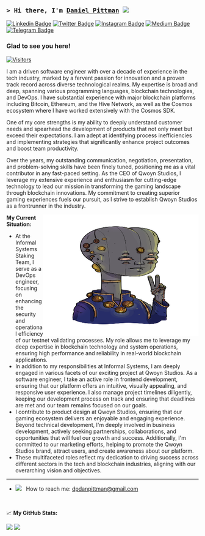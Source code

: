 ### <samp>&gt; Hi there, I'm <a href="https://gkassym.netlify.app" target="_blank">Daniel Pittman</a> <img src="https://media.giphy.com/media/hvRJCLFzcasrR4ia7z/giphy.gif" width="25"> </samp>

[![Linkedin Badge](https://img.shields.io/badge/-LinkedIn-0e76a8?style=flat-square&logo=Linkedin&logoColor=white)](https://linkedin.com/in/mrpittman1)
[![Twitter Badge](https://img.shields.io/badge/-Twitter-00acee?style=flat-square&logo=Twitter&logoColor=white)](https://twitter.com/dpdanpittman)
[![Instagram Badge](https://img.shields.io/badge/-Instagram-e4405f?style=flat-square&logo=Instagram&logoColor=white)](https://instagram.com/dp.__.dp/)
[![Medium Badge](https://img.shields.io/badge/medium-%2312100E.svg?&style=for-square&logo=medium&logoColor=white)](https://medium.com/@danpittman_41978/)
[![Telegram Badge](https://img.shields.io/badge/-Telegram-0088cc?style=flat-square&logo=Telegram&logoColor=white)](https://t.me/Qwoyn)

### Glad to see you here! &nbsp; 
[![Visitors](https://api.visitorbadge.io/api/visitors?path=https%3A%2F%2Fgithub.com%2Fdpdanpittman&label=VISITORS&countColor=%23263759)](https://visitorbadge.io/status?path=https%3A%2F%2Fgithub.com%2Fdpdanpittman)

I am a driven software engineer with over a decade of experience in the tech industry, marked by a fervent passion for innovation and a proven track record across diverse technological realms. My expertise is broad and deep, spanning various programming languages, blockchain technologies, and DevOps. I have substantial experience with major blockchain platforms including Bitcoin, Ethereum, and the Hive Network, as well as the Cosmos ecosystem where I have worked extensively with the Cosmos SDK.

One of my core strengths is my ability to deeply understand customer needs and spearhead the development of products that not only meet but exceed their expectations. I am adept at identifying process inefficiencies and implementing strategies that significantly enhance project outcomes and boost team productivity.

Over the years, my outstanding communication, negotiation, presentation, and problem-solving skills have been finely tuned, positioning me as a vital contributor in any fast-paced setting. As the CEO of Qwoyn Studios, I leverage my extensive experience and enthusiasm for cutting-edge technology to lead our mission in transforming the gaming landscape through blockchain innovations. My commitment to creating superior gaming experiences fuels our pursuit, as I strive to establish Qwoyn Studios as a frontrunner in the industry.

<img align="right" alt="QWOYN VEDIC" src="https://raw.githubusercontent.com/dpdanpittman/dpdanpittman/main/img/QWOYN_ALIEN_Scientist_Vedic.png" width="408" height="318" />


**My Current Situation:**

- At the Informal Systems Staking Team, I serve as a DevOps engineer, focusing on enhancing the security and operational efficiency of our testnet validating processes. My role allows me to leverage my deep expertise in blockchain technology and system operations, ensuring high performance and reliability in real-world blockchain applications.
- In addition to my responsibilities at Informal Systems, I am deeply engaged in various facets of our exciting project at Qwoyn Studios. As a software engineer, I take an active role in frontend development, ensuring that our platform offers an intuitive, visually appealing, and responsive user experience. I also manage project timelines diligently, keeping our development process on track and ensuring that deadlines are met and our team remains focused on our goals.
- I contribute to product design at Qwoyn Studios, ensuring that our gaming ecosystem delivers an enjoyable and engaging experience. Beyond technical development, I'm deeply involved in business development, actively seeking partnerships, collaborations, and opportunities that will fuel our growth and success. Additionally, I'm committed to our marketing efforts, helping to promote the Qwoyn Studios brand, attract users, and create awareness about our platform.
- These multifaceted roles reflect my dedication to driving success across different sectors in the tech and blockchain industries, aligning with our overarching vision and objectives.

---

- <img src="https://github.com/Gapur/Gapur/blob/main/assets/letterbox.gif?raw=true" width="21" />&nbsp;&nbsp; How to reach me: dpdanpittman@gmail.com

</br>

📈 **My GitHub Stats:**

<p>
  <img height="180em" src="https://github-readme-stats.vercel.app/api?username=dpdanpittman&show_icons=true&hide_border=true&&count_private=true&include_all_commits=true" />
  <img height="180em" src="https://github-readme-stats.vercel.app/api/top-langs/?username=dpdanpittman&exclude_repo=KNN-Image-Classification&show_icons=true&hide_border=true&layout=compact&langs_count=8"/>
</p>



